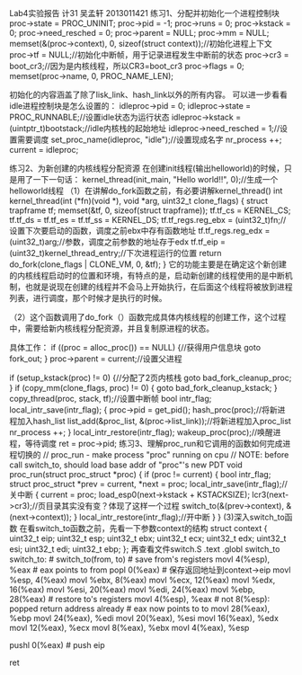 Lab4实验报告 计31 吴孟轩 2013011421 练习1、分配并初始化一个进程控制块 proc->state = PROC_UNINIT; proc->pid = -1; proc->runs = 0; proc->kstack = 0; proc->need_resched = 0; proc->parent = NULL; proc->mm = NULL; memset(&(proc->context), 0, sizeof(struct context));//初始化进程上下文 proc->tf = NULL;//初始化中断帧，用于记录进程发生中断前的状态 proc->cr3 = boot_cr3;//因为是内核线程，所以CR3=boot_cr3 proc->flags = 0; memset(proc->name, 0, PROC_NAME_LEN);

初始化的内容涵盖了除了lisk_link、hash_link以外的所有内容。 可以进一步看看idle进程控制块是怎么设置的： idleproc->pid = 0; idleproc->state = PROC_RUNNABLE;//设置idle状态为运行状态 idleproc->kstack = (uintptr_t)bootstack;//idle内核栈的起始地址 idleproc->need_resched = 1;//设置需要调度 set_proc_name(idleproc, "idle");//设置现成名字 nr_process ++; current = idleproc;

练习2、为新创建的内核线程分配资源 在创建init线程(输出helloworld)的时候，只是用了一下一句话： kernel_thread(init_main, "Hello world!!", 0);//生成一个helloworld线程 （1）在讲解do_fork函数之前，有必要讲解kernel_thread() int kernel_thread(int (*fn)(void *), void *arg, uint32_t clone_flags) { struct trapframe tf; memset(&tf, 0, sizeof(struct trapframe)); tf.tf_cs = KERNEL_CS; tf.tf_ds = tf.tf_es = tf.tf_ss = KERNEL_DS; tf.tf_regs.reg_ebx = (uint32_t)fn;//设置下次要启动的函数，调度之前ebx中存有函数地址 tf.tf_regs.reg_edx = (uint32_t)arg;//参数，调度之前参数的地址存于edx tf.tf_eip = (uint32_t)kernel_thread_entry;//下次进程运行的位置 return do_fork(clone_flags | CLONE_VM, 0, &tf); } 它的功能主要是在确定这个新创建的内核线程启动时的位置和环境，有特点的是，启动新创建的线程使用的是中断机制，也就是说现在创建的线程并不会马上开始执行，在后面这个线程将被放到进程列表，进行调度，那个时候才是执行的时候。

（2）这个函数调用了do_fork（）函数完成具体内核线程的创建工作，这个过程中，需要给新内核线程分配资源，并且复制原进程的状态。

具体工作： if ((proc = alloc_proc()) == NULL) {//获得用户信息块 goto fork_out; } proc->parent = current;//设置父进程

if (setup_kstack(proc) != 0) {//分配了2页内核栈
    goto bad_fork_cleanup_proc;
}
if (copy_mm(clone_flags, proc) != 0) {
    goto bad_fork_cleanup_kstack;
}
copy_thread(proc, stack, tf);//设置中断帧
bool intr_flag;
local_intr_save(intr_flag);
{
    proc->pid = get_pid();
    hash_proc(proc);//将新进程加入hash_list
    list_add(&proc_list, &(proc->list_link));//将新进程加入proc_list
    nr_process ++;
}
local_intr_restore(intr_flag);
wakeup_proc(proc);//唤醒进程，等待调度
ret = proc->pid;
练习3、理解proc_run和它调用的函数如何完成进程切换的 // proc_run - make process "proc" running on cpu // NOTE: before call switch_to, should load base addr of "proc"'s new PDT void proc_run(struct proc_struct *proc) { if (proc != current) { bool intr_flag; struct proc_struct *prev = current, *next = proc; local_intr_save(intr_flag);//关中断 { current = proc; load_esp0(next->kstack + KSTACKSIZE); lcr3(next->cr3);//页目录其实没有变？体现了这样一个过程 switch_to(&(prev->context), &(next->context)); } local_intr_restore(intr_flag);//开中断 } } (3)深入switch_to函数 在看switch_to函数之前，先看一下参数context的结构 struct context { uint32_t eip; uint32_t esp; uint32_t ebx; uint32_t ecx; uint32_t edx; uint32_t esi; uint32_t edi; uint32_t ebp; }; 再查看文件switch.S .text .globl switch_to switch_to: # switch_to(from, to) # save from's registers movl 4(%esp), %eax # eax points to from popl 0(%eax) # 保存返回地址到context->eip movl %esp, 4(%eax) movl %ebx, 8(%eax) movl %ecx, 12(%eax) movl %edx, 16(%eax) movl %esi, 20(%eax) movl %edi, 24(%eax) movl %ebp, 28(%eax) # restore to's registers movl 4(%esp), %eax # not 8(%esp): popped return address already # eax now points to to movl 28(%eax), %ebp movl 24(%eax), %edi movl 20(%eax), %esi movl 16(%eax), %edx movl 12(%eax), %ecx movl 8(%eax), %ebx movl 4(%eax), %esp

pushl 0(%eax)               # push eip

ret